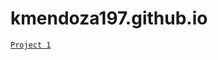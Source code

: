# kmendoza197.github.io

[`Project 1`](https://kmendoza197.github.io/connor-stevens-neuron-model/)

